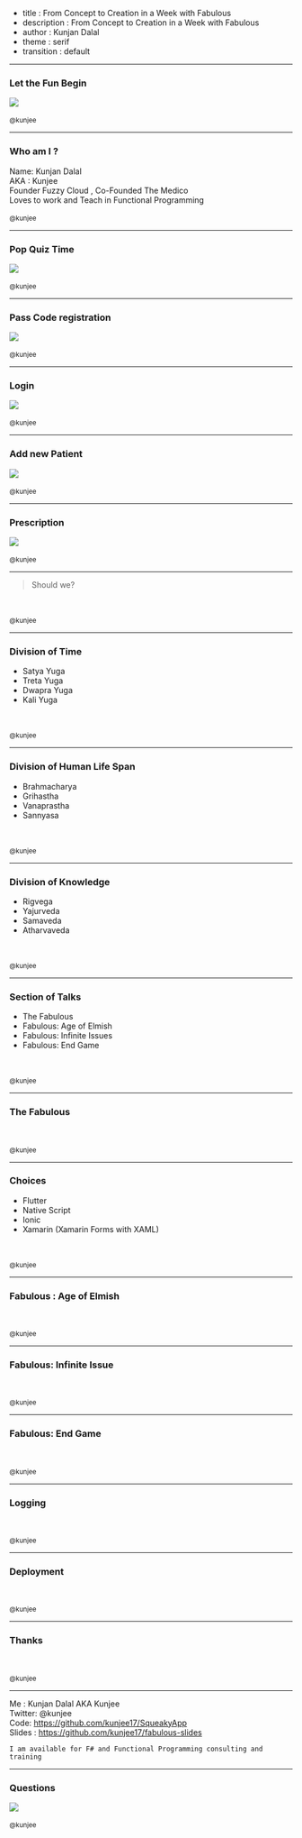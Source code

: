 - title : From Concept to Creation in a Week with Fabulous
- description : From Concept to Creation in a Week with Fabulous
- author : Kunjan Dalal
- theme : serif
- transition : default

***

### Let the Fun Begin
![](images/funcat.gif)
<br>
<br>
<small>@kunjee</small>

***

### Who am I ?
Name: Kunjan Dalal
<br>
AKA : Kunjee
<br>
Founder Fuzzy Cloud , Co-Founded The Medico
<br>
Loves to work and Teach in Functional Programming
<br>
<br>
<small>@kunjee</small>

***

### Pop Quiz Time

![](images/questioncat.gif)
<br>
<br>
<small>@kunjee</small>

***

### Pass Code registration

![](images/passcodereg.png)
<br>
<br>
<small>@kunjee</small>

---

### Login

![](images/login.png)
<br>
<br>
<small>@kunjee</small>

---

### Add new Patient

![](images/newPatient.png)
<br>
<br>
<small>@kunjee</small>

---

### Prescription

![](images/prescription.png)
<br>
<br>
<small>@kunjee</small>

***

> Should we?
<br>
<br>
<small>@kunjee</small>

***

### Division of Time

- Satya Yuga
- Treta Yuga
- Dwapra Yuga
- Kali Yuga
<br>
<br>
<small>@kunjee</small>

---

### Division of Human Life Span

- Brahmacharya
- Grihastha
- Vanaprastha
- Sannyasa
<br>
<br>
<small>@kunjee</small>

---

### Division of Knowledge

- Rigvega
- Yajurveda
- Samaveda
- Atharvaveda
<br>
<br>
<small>@kunjee</small>

***

### Section of Talks

- The Fabulous
- Fabulous: Age of Elmish
- Fabulous: Infinite Issues
- Fabulous: End Game
<br>
<br>
<small>@kunjee</small>

***

### The Fabulous
<br>
<br>
<small>@kunjee</small>

---

### Choices

- Flutter
- Native Script
- Ionic
- Xamarin (Xamarin Forms with XAML)
<br>
<br>
<small>@kunjee</small>

***

### Fabulous : Age of Elmish
<br>
<br>
<small>@kunjee</small>

***

### Fabulous: Infinite Issue
<br>
<br>
<small>@kunjee</small>

***

### Fabulous: End Game
<br>
<br>
<small>@kunjee</small>

---

### Logging
<br>
<br>
<small>@kunjee</small>

---

### Deployment
<br>
<br>
<small>@kunjee</small>

***

### Thanks
<br>
<br>
<small>@kunjee</small>

***

Me : Kunjan Dalal AKA Kunjee
<br>
Twitter: @kunjee
<br>
Code: https://github.com/kunjee17/SqueakyApp
<br>
Slides : https://github.com/kunjee17/fabulous-slides

`I am available for F# and Functional Programming consulting and training`


***

### Questions

![](images/oldman.jpeg)
<br>
<br>
<small>@kunjee</small>
